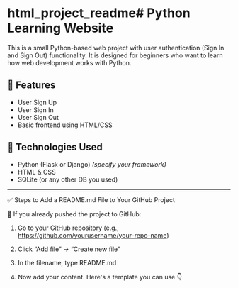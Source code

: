 # html_project_readme# Python Learning Website

This is a small Python-based web project with user authentication (Sign In and Sign Out) functionality. It is designed for beginners who want to learn how web development works with Python.

## 🔐 Features

- User Sign Up
- User Sign In
- User Sign Out
- Basic frontend using HTML/CSS

## 🚀 Technologies Used

- Python (Flask or Django) *(specify your framework)*
- HTML & CSS
- SQLite (or any other DB you used)


---

✅ Steps to Add a README.md File to Your GitHub Project

📍 If you already pushed the project to GitHub:

1. Go to your GitHub repository (e.g., https://github.com/yourusername/your-repo-name)


2. Click “Add file” → “Create new file”


3. In the filename, type README.md


4. Now add your content. Here's a template you can use 👇


